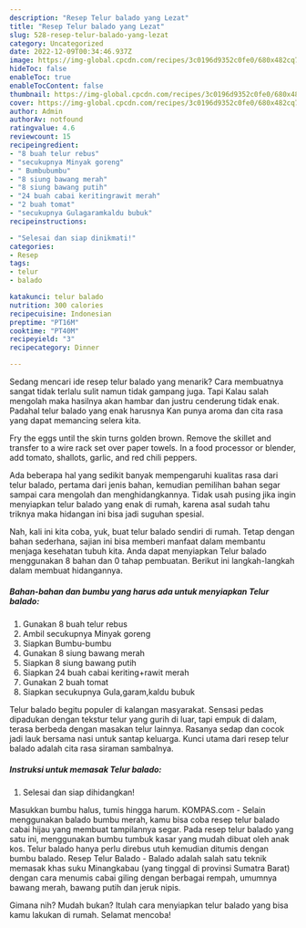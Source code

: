 ```yaml
---
description: "Resep Telur balado yang Lezat"
title: "Resep Telur balado yang Lezat"
slug: 528-resep-telur-balado-yang-lezat
category: Uncategorized
date: 2022-12-09T00:34:46.937Z
image: https://img-global.cpcdn.com/recipes/3c0196d9352c0fe0/680x482cq70/telur-balado-foto-resep-utama.jpg
hideToc: false
enableToc: true
enableTocContent: false
thumbnail: https://img-global.cpcdn.com/recipes/3c0196d9352c0fe0/680x482cq70/telur-balado-foto-resep-utama.jpg
cover: https://img-global.cpcdn.com/recipes/3c0196d9352c0fe0/680x482cq70/telur-balado-foto-resep-utama.jpg
author: Admin
authorAv: notfound
ratingvalue: 4.6
reviewcount: 15
recipeingredient:
- "8 buah telur rebus"
- "secukupnya Minyak goreng"
- " Bumbubumbu"
- "8 siung bawang merah"
- "8 siung bawang putih"
- "24 buah cabai keritingrawit merah"
- "2 buah tomat"
- "secukupnya Gulagaramkaldu bubuk"
recipeinstructions:

- "Selesai dan siap dinikmati!"
categories:
- Resep
tags:
- telur
- balado

katakunci: telur balado 
nutrition: 300 calories
recipecuisine: Indonesian
preptime: "PT16M"
cooktime: "PT40M"
recipeyield: "3"
recipecategory: Dinner

---
```



Sedang mencari ide resep telur balado yang menarik? Cara membuatnya sangat tidak terlalu sulit namun tidak gampang juga. Tapi Kalau salah mengolah maka hasilnya akan hambar dan justru cenderung tidak enak. Padahal telur balado yang enak harusnya Kan punya aroma dan cita rasa yang dapat memancing selera kita.


Fry the eggs until the skin turns golden brown. Remove the skillet and transfer to a wire rack set over paper towels. In a food processor or blender, add tomato, shallots, garlic, and red chili peppers.

Ada beberapa hal yang sedikit banyak mempengaruhi kualitas rasa dari telur balado, pertama dari jenis bahan, kemudian pemilihan bahan segar sampai cara mengolah dan menghidangkannya. Tidak usah pusing jika ingin menyiapkan telur balado yang enak di rumah, karena asal sudah tahu triknya maka hidangan ini bisa jadi suguhan spesial.


Nah, kali ini kita coba, yuk, buat telur balado sendiri di rumah. Tetap dengan bahan sederhana, sajian ini bisa memberi manfaat dalam membantu menjaga kesehatan tubuh kita. Anda dapat menyiapkan Telur balado menggunakan 8 bahan dan 0 tahap pembuatan. Berikut ini langkah-langkah dalam membuat hidangannya.

<!--inarticleads1-->

##### Bahan-bahan dan bumbu yang harus ada untuk menyiapkan Telur balado:

1. Gunakan 8 buah telur rebus
1. Ambil secukupnya Minyak goreng
1. Siapkan  Bumbu-bumbu
1. Gunakan 8 siung bawang merah
1. Siapkan 8 siung bawang putih
1. Siapkan 24 buah cabai keriting+rawit merah
1. Gunakan 2 buah tomat
1. Siapkan secukupnya Gula,garam,kaldu bubuk


Telur balado begitu populer di kalangan masyarakat. Sensasi pedas dipadukan dengan tekstur telur yang gurih di luar, tapi empuk di dalam, terasa berbeda dengan masakan telur lainnya. Rasanya sedap dan cocok jadi lauk bersama nasi untuk santap keluarga. Kunci utama dari resep telur balado adalah cita rasa siraman sambalnya. 

<!--inarticleads2-->

##### Instruksi untuk memasak Telur balado:


1. Selesai dan siap dihidangkan!

Masukkan bumbu halus, tumis hingga harum. KOMPAS.com - Selain menggunakan balado bumbu merah, kamu bisa coba resep telur balado cabai hijau yang membuat tampilannya segar. Pada resep telur balado yang satu ini, menggunakan bumbu tumbuk kasar yang mudah dibuat oleh anak kos. Telur balado hanya perlu direbus utuh kemudian ditumis dengan bumbu balado. Resep Telur Balado - Balado adalah salah satu teknik memasak khas suku Minangkabau (yang tinggal di provinsi Sumatra Barat) dengan cara menumis cabai giling dengan berbagai rempah, umumnya bawang merah, bawang putih dan jeruk nipis. 

Gimana nih? Mudah bukan? Itulah cara menyiapkan telur balado yang bisa kamu lakukan di rumah. Selamat mencoba!
